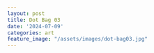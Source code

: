 ```yaml
---
layout: post
title: Dot Bag 03
date: '2024-07-09'
categories: art
feature_image: "/assets/images/dot-bag03.jpg"
---
```

